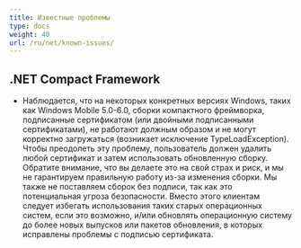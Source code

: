 ```yaml
---
title: Известные проблемы
type: docs
weight: 40
url: /ru/net/known-issues/
---
```


## **.NET Compact Framework**
- Наблюдается, что на некоторых конкретных версиях Windows, таких как Windows Mobile 5.0-6.0, сборки компактного фреймворка, подписанные сертификатом (или двойными подписанными сертификатами), не работают должным образом и не могут корректно загружаться (возникает исключение TypeLoadException). Чтобы преодолеть эту проблему, пользователь должен удалить любой сертификат и затем использовать обновленную сборку. Обратите внимание, что вы делаете это на свой страх и риск, и мы не гарантируем правильную работу из-за изменения сборки. Мы также не поставляем сборок без подписи, так как это потенциальная угроза безопасности. Вместо этого клиентам следует избегать использования таких старых операционных систем, если это возможно, и/или обновлять операционную систему до более новых выпусков или пакетов обновления, в которых исправлены проблемы с подписью сертификата.
